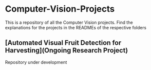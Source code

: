# Computer-Vision-Projects

This is a repository of all the Computer Vision projects.
Find the explanations for the projects in the READMEs of the respective folders

## [Automated Visual Fruit Detection for Harvesting](Ongoing Research Project)
Repository under development
